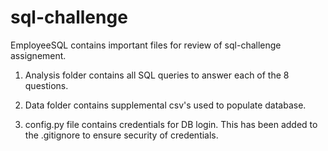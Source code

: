 # sql-challenge

EmployeeSQL contains important files for review of sql-challenge assignement. 

1. Analysis folder contains all SQL queries to answer each of the 8 questions. 

2. Data folder contains supplemental csv's used to populate database. 

3. config.py file contains credentials for DB login.  This has been added to the .gitignore to ensure security of credentials. 